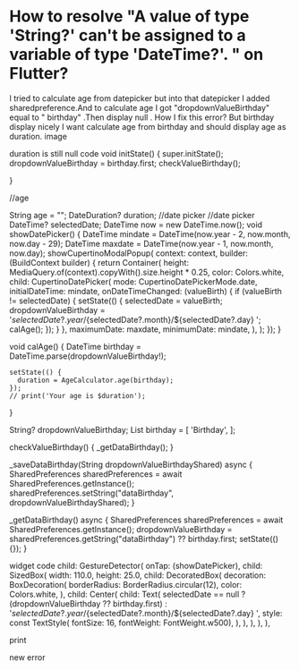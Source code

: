 
# How to resolve "A value of type 'String?' can't be assigned to a variable of type 'DateTime?'. " on Flutter?

I tried to calculate age from datepicker but into that datepicker I added sharedpreference.And to calculate age I got  "dropdownValueBirthday" equal to " birthday" .Then display null . How I fix this error?
But birthday display nicely
I want calculate age from birthday and should display age as duration.
image

duration is still null
code
  void initState() {
    super.initState();
    dropdownValueBirthday = birthday.first;
    checkValueBirthday();

  }


  //age
 
  String age = "";
  DateDuration? duration;
  //date picker
  //date picker
  DateTime? selectedDate;
  DateTime now = new DateTime.now();
  void showDatePicker() {
    DateTime mindate = DateTime(now.year - 2, now.month, now.day - 29);
    DateTime maxdate = DateTime(now.year - 1, now.month, now.day);
    showCupertinoModalPopup(
        context: context,
        builder: (BuildContext builder) {
          return Container(
            height: MediaQuery.of(context).copyWith().size.height * 0.25,
            color: Colors.white,
            child: CupertinoDatePicker(
              mode: CupertinoDatePickerMode.date,
              initialDateTime: mindate,
              onDateTimeChanged: (valueBirth) {
                if (valueBirth != selectedDate) {
                  setState(() {
                    selectedDate = valueBirth;
                    dropdownValueBirthday =
                        '${selectedDate?.year}/${selectedDate?.month}/${selectedDate?.day} ';
                    calAge();
                  });
                }
              },
              maximumDate: maxdate,
              minimumDate: mindate,
            ),
          );
        });
  }

  void calAge() {
    DateTime birthday = DateTime.parse(dropdownValueBirthday!);

    setState(() {
      duration = AgeCalculator.age(birthday);
    });
    // print('Your age is $duration');
  }

  String? dropdownValueBirthday;
  List<String> birthday = [
    'Birthday',
  ];

  checkValueBirthday() {
    _getDataBirthday();
  }

  _saveDataBirthday(String dropdownValueBirthdayShared) async {
    SharedPreferences sharedPreferences = await SharedPreferences.getInstance();
    sharedPreferences.setString("dataBirthday", dropdownValueBirthdayShared);
  }

  _getDataBirthday() async {
    SharedPreferences sharedPreferences = await SharedPreferences.getInstance();
    dropdownValueBirthday =
        sharedPreferences.getString("dataBirthday") ?? birthday.first;
    setState(() {});
  }

widget code
 child: GestureDetector(
                          onTap: (showDatePicker),
                          child: SizedBox(
                            width: 110.0,
                            height: 25.0,
                            child: DecoratedBox(
                              decoration: BoxDecoration(
                                borderRadius: BorderRadius.circular(12),
                                color: Colors.white,
                              ),
                              child: Center(
                                child: Text(
                                  selectedDate == null
                                      ? (dropdownValueBirthday ??
                                          birthday.first)
                                      : '${selectedDate?.year}/${selectedDate?.month}/${selectedDate?.day} ',
                                  style: const TextStyle(
                                      fontSize: 16,
                                      fontWeight: FontWeight.w500),
                                ),
                              ),
                            ),
                          ),
                        ),

print

new error


        